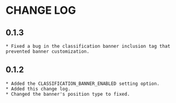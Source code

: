 CHANGE LOG
==========

0.1.3
-----
    * Fixed a bug in the classification banner inclusion tag that prevented banner customization.

0.1.2
-----
    * Added the CLASSIFICATION_BANNER_ENABLED setting option.
    * Added this change log.
    * Changed the banner's position type to fixed.
